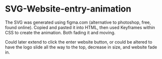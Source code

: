 # SVG-Website-entry-animation
The SVG was generated using figma.com (alternative to photoshop, free, found online). Copied and pasted it into HTML, then used 
Keyframes within CSS to create the animation. Both fading it and moving.

Could later extend to click the enter website button, or could be altered to have the logo slide all the way to the top,
decrease in size, and website fade in.
